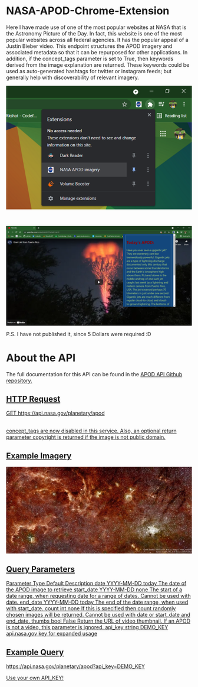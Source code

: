 # NASA-APOD-Chrome-Extension
Here I have made use of one of the most popular websites at NASA that is the Astronomy Picture of the Day. In fact, this website is one of the most popular websites across all federal agencies. It has the popular appeal of a Justin Bieber video. This endpoint structures the APOD imagery and associated metadata so that it can be repurposed for other applications. In addition, if the concept_tags parameter is set to True, then keywords derived from the image explanation are returned. These keywords could be used as auto-generated hashtags for twitter or instagram feeds; but generally help with discoverability of relevant imagery.

<p style="text-align:center;"><img align="middle" src="op1.png"></p><br>
<p style="text-align:center;"><img align="middle" src="op2.png"></p>

P.S. I have not published it, since 5 Dollars were required :D

<h1>About the API</h1>

The full documentation for this API can be found in the <a href="https://github.com/nasa/apod-api">APOD API Github repository.
  
<h2>HTTP Request</h2>
GET https://api.nasa.gov/planetary/apod <br><br>

concept_tags are now disabled in this service. Also, an optional return parameter copyright is returned if the image is not public domain. <br>
  
 
<h2>Example Imagery</h2>
<img align="middle" src="example-nasa.png">

<h2>Query Parameters</h2>
Parameter	Type	Default	Description
date	YYYY-MM-DD	today	The date of the APOD image to retrieve
start_date	YYYY-MM-DD	none	The start of a date range, when requesting date for a range of dates. Cannot be used with date.
end_date	YYYY-MM-DD	today	The end of the date range, when used with start_date.
count	int	none	If this is specified then count randomly chosen images will be returned. Cannot be used with date or start_date and end_date.
thumbs	bool	False	Return the URL of video thumbnail. If an APOD is not a video, this parameter is ignored.
api_key	string	DEMO_KEY	api.nasa.gov key for expanded usage
  

<h2>Example Query</h2>
https://api.nasa.gov/planetary/apod?api_key=DEMO_KEY

Use your own API_KEY!
